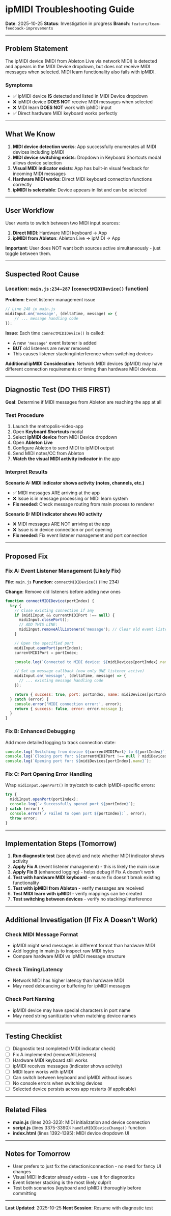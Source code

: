 # ipMIDI Troubleshooting Guide

**Date**: 2025-10-25
**Status**: Investigation in progress
**Branch**: `feature/team-feedback-improvements`

---

## Problem Statement

The ipMIDI device (MIDI from Ableton Live via network MIDI) is detected and appears in the MIDI Device dropdown, but does not receive MIDI messages when selected. MIDI learn functionality also fails with ipMIDI.

### Symptoms
- ✅ ipMIDI device **IS** detected and listed in MIDI Device dropdown
- ❌ ipMIDI device **DOES NOT** receive MIDI messages when selected
- ❌ MIDI learn **DOES NOT** work with ipMIDI input
- ✅ Direct hardware MIDI keyboard works perfectly

---

## What We Know

1. **MIDI device detection works**: App successfully enumerates all MIDI devices including ipMIDI
2. **MIDI device switching exists**: Dropdown in Keyboard Shortcuts modal allows device selection
3. **Visual MIDI indicator exists**: App has built-in visual feedback for incoming MIDI messages
4. **Hardware MIDI works**: Direct MIDI keyboard connection functions correctly
5. **ipMIDI is selectable**: Device appears in list and can be selected

---

## User Workflow

User wants to switch between two MIDI input sources:
1. **Direct MIDI**: Hardware MIDI keyboard → App
2. **ipMIDI from Ableton**: Ableton Live → ipMIDI → App

**Important**: User does NOT want both sources active simultaneously - just toggle between them.

---

## Suspected Root Cause

### Location: `main.js:234-287` (`connectMIDIDevice()` function)

**Problem**: Event listener management issue

```javascript
// Line 248 in main.js
midiInput.on('message', (deltaTime, message) => {
    // ... message handling code
});
```

**Issue**: Each time `connectMIDIDevice()` is called:
- A new `'message'` event listener is added
- **BUT** old listeners are never removed
- This causes listener stacking/interference when switching devices

**Additional ipMIDI Consideration**: Network MIDI devices (ipMIDI) may have different connection requirements or timing than hardware MIDI devices.

---

## Diagnostic Test (DO THIS FIRST)

**Goal**: Determine if MIDI messages from Ableton are reaching the app at all

### Test Procedure

1. Launch the metropolis-video-app
2. Open **Keyboard Shortcuts** modal
3. Select **ipMIDI device** from MIDI Device dropdown
4. Open **Ableton Live**
5. Configure Ableton to send MIDI to ipMIDI output
6. Send MIDI notes/CC from Ableton
7. **Watch the visual MIDI activity indicator** in the app

### Interpret Results

**Scenario A: MIDI indicator shows activity (notes, channels, etc.)**
- ✅ MIDI messages ARE arriving at the app
- ❌ Issue is in message processing or MIDI learn system
- **Fix needed**: Check message routing from main process to renderer

**Scenario B: MIDI indicator shows NO activity**
- ❌ MIDI messages ARE NOT arriving at the app
- ❌ Issue is in device connection or port opening
- **Fix needed**: Fix event listener management and port connection

---

## Proposed Fix

### Fix A: Event Listener Management (Likely Fix)

**File**: `main.js`
**Function**: `connectMIDIDevice()` (line 234)

**Change**: Remove old listeners before adding new ones

```javascript
function connectMIDIDevice(portIndex) {
  try {
    // Close existing connection if any
    if (midiInput && currentMIDIPort !== null) {
      midiInput.closePort();
      // ADD THIS LINE:
      midiInput.removeAllListeners('message'); // Clear old event listeners
    }

    // Open the specified port
    midiInput.openPort(portIndex);
    currentMIDIPort = portIndex;

    console.log(`Connected to MIDI device: ${midiDevices[portIndex].name}`);

    // Set up message callback (now only ONE listener active)
    midiInput.on('message', (deltaTime, message) => {
      // ... existing message handling code
    });

    return { success: true, port: portIndex, name: midiDevices[portIndex].name };
  } catch (error) {
    console.error('MIDI connection error:', error);
    return { success: false, error: error.message };
  }
}
```

### Fix B: Enhanced Debugging

Add more detailed logging to track connection state:

```javascript
console.log(`Switching from device ${currentMIDIPort} to ${portIndex}`);
console.log(`Closing port for: ${currentMIDIPort !== null ? midiDevices[currentMIDIPort].name : 'none'}`);
console.log(`Opening port for: ${midiDevices[portIndex].name}`);
```

### Fix C: Port Opening Error Handling

Wrap `midiInput.openPort()` in try/catch to catch ipMIDI-specific errors:

```javascript
try {
  midiInput.openPort(portIndex);
  console.log(`✓ Successfully opened port ${portIndex}`);
} catch (error) {
  console.error(`✗ Failed to open port ${portIndex}:`, error);
  throw error;
}
```

---

## Implementation Steps (Tomorrow)

1. **Run diagnostic test** (see above) and note whether MIDI indicator shows activity
2. **Apply Fix A** (event listener management) - this is likely the main issue
3. **Apply Fix B** (enhanced logging) - helps debug if Fix A doesn't work
4. **Test with hardware MIDI keyboard** - ensure fix doesn't break existing functionality
5. **Test with ipMIDI from Ableton** - verify messages are received
6. **Test MIDI learn with ipMIDI** - verify mappings can be created
7. **Test switching between devices** - verify no stacking/interference

---

## Additional Investigation (If Fix A Doesn't Work)

### Check MIDI Message Format
- ipMIDI might send messages in different format than hardware MIDI
- Add logging in main.js to inspect raw MIDI bytes
- Compare hardware MIDI vs ipMIDI message structure

### Check Timing/Latency
- Network MIDI has higher latency than hardware MIDI
- May need debouncing or buffering for ipMIDI messages

### Check Port Naming
- ipMIDI device may have special characters in port name
- May need string sanitization when matching device names

---

## Testing Checklist

- [ ] Diagnostic test completed (MIDI indicator check)
- [ ] Fix A implemented (removeAllListeners)
- [ ] Hardware MIDI keyboard still works
- [ ] ipMIDI receives messages (indicator shows activity)
- [ ] MIDI learn works with ipMIDI
- [ ] Can switch between keyboard and ipMIDI without issues
- [ ] No console errors when switching devices
- [ ] Selected device persists across app restarts (if applicable)

---

## Related Files

- **main.js** (lines 203-323): MIDI initialization and device connection
- **script.js** (lines 3375-3390): `handleMIDIDeviceChange()` function
- **index.html** (lines 1392-1395): MIDI device dropdown UI

---

## Notes for Tomorrow

- User prefers to just fix the detection/connection - no need for fancy UI changes
- Visual MIDI indicator already exists - use it for diagnostics
- Event listener stacking is the most likely culprit
- Test both scenarios (keyboard and ipMIDI) thoroughly before committing

---

**Last Updated**: 2025-10-25
**Next Session**: Resume with diagnostic test
